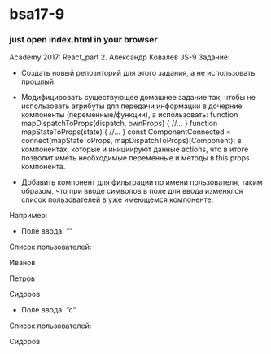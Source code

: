 # bsa17-9

### just open index.html in your browser




Academy 2017: React_part 2. Александр Ковалев JS-9
Задание:

- Создать новый репозиторий для этого задания, а не использовать прошлый.

- Модифицировать существующее домашнее задание так, чтобы не использовать атрибуты для передачи информации в дочерние компоненты (переменные/функции), a использовать: function mapDispatchToProps(dispatch, ownProps) { //... } function mapStateToProps(state) { //... } const ComponentConnected = connect(mapStateToProps, mapDispatchToProps)(Component); в компонентах, которые и инициируют данные actions, что в итоге позволит иметь необходимые переменные и методы в this.props компонента.

- Добавить компонент для фильтрации по имени пользователя, таким образом, что при вводе символов в поле для ввода изменялся список пользователей в уже имеющемся компоненте.

Например:

- Поле ввода: “”

Список пользователей:

Иванов

Петров

Сидоров

- Поле ввода: “с”

Список пользователей:

Сидоров
